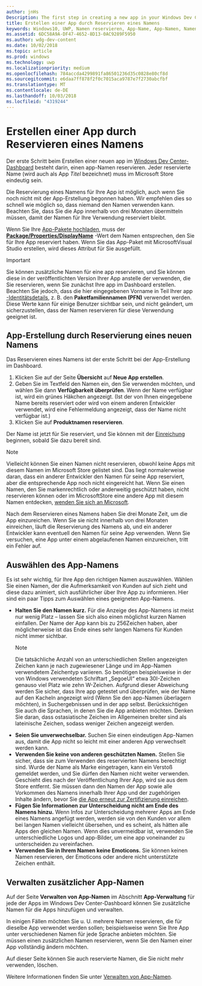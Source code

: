 ```yaml
---
author: jnHs
Description: The first step in creating a new app in your Windows Dev Center dashboard is reserving an app name. See how to reserve app names and find suggestions for choosing a great name for your app.
title: Erstellen einer App durch Reservieren eines Namens
keywords: Windows10, UWP, Namen reservieren, App-Name, App-Namen, Namen, Produktname, benennen, reservierter Name, Titel, Namen, Titel
ms.assetid: 6DC58A9A-DF47-4652-8D13-0AC9289F5950
ms.author: wdg-dev-content
ms.date: 10/02/2018
ms.topic: article
ms.prod: windows
ms.technology: uwp
ms.localizationpriority: medium
ms.openlocfilehash: 784accda4299891fa86501236d35c0828e80cf8d
ms.sourcegitcommit: e6daa7ff878f2f0c7015aca9787e7f2730abcfbf
ms.translationtype: MT
ms.contentlocale: de-DE
ms.lasthandoff: 10/03/2018
ms.locfileid: "4319244"
---
```

# <a name="create-your-app-by-reserving-a-name"></a>Erstellen einer App durch Reservieren eines Namens

Der erste Schritt beim Erstellen einer neuen app im [Windows Dev Center-Dashboard](https://partner.microsoft.com/dashboard) besteht darin, einen app-Namen reservieren. Jeder reservierte Name (wird auch als App *Titel* bezeichnet) muss im Microsoft Store eindeutig sein.

Die Reservierung eines Namens für Ihre App ist möglich, auch wenn Sie noch nicht mit der App-Erstellung begonnen haben. Wir empfehlen dies so schnell wie möglich so, dass niemand den Namen verwenden kann. Beachten Sie, dass Sie die App innerhalb von drei Monaten übermitteln müssen, damit der Namen für Ihre Verwendung reserviert bleibt.

Wenn Sie Ihre [App-Pakete hochladen](upload-app-packages.md), muss der [**Package/Properties/DisplayName**](https://docs.microsoft.com/uwp/schemas/appxpackage/uapmanifestschema/element-displayname) -Wert dem Namen entsprechen, den Sie für Ihre App reserviert haben. Wenn Sie das App-Paket mit MicrosoftVisual Studio erstellen, wird dieses Attribut für Sie ausgefüllt.

> [!IMPORTANT]
> Sie können zusätzliche Namen für eine app reservieren, und Sie können diese in der veröffentlichten Version Ihrer App anstelle der verwenden, die Sie reservieren, wenn Sie zunächst Ihre app im Dashboard erstellen. Beachten Sie jedoch, dass die hier eingegebenen Vorname in Teil Ihrer app [-Identitätsdetails](view-app-identity-details.md), z. B. den **Paketfamiliennamen (PFN)** verwendet werden. Diese Werte kann für einige Benutzer sichtbar sein, und nicht geändert, um sicherzustellen, dass der Namen reservieren für diese Verwendung geeignet ist.


## <a name="create-your-app-by-reserving-a-new-name"></a>App-Erstellung durch Reservierung eines neuen Namens

Das Reservieren eines Namens ist der erste Schritt bei der App-Erstellung im Dashboard. 

1.  Klicken Sie auf der Seite **Übersicht** auf **Neue App erstellen**.
2.  Geben Sie im Textfeld den Namen ein, den Sie verwenden möchten, und wählen Sie dann **Verfügbarkeit überprüfen**. Wenn der Name verfügbar ist, wird ein grünes Häkchen angezeigt. (Ist der von Ihnen eingegebene Name bereits reserviert oder wird von einem anderen Entwickler verwendet, wird eine Fehlermeldung angezeigt, dass der Name nicht verfügbar ist.)
3.  Klicken Sie auf **Produktnamen reservieren**.

Der Name ist jetzt für Sie reserviert, und Sie können mit der [Einreichung](app-submissions.md) beginnen, sobald Sie dazu bereit sind. 

> [!NOTE]
> Vielleicht können Sie einen Namen nicht reservieren, obwohl keine Apps mit diesem Namen im Microsoft Store gelistet sind. Das liegt normalerweise daran, dass ein anderer Entwickler den Namen für seine App reserviert, aber die entsprechende App noch nicht eingereicht hat. Wenn Sie einen Namen, den Sie markenrechtlich oder anderweitig geschützt haben, nicht reservieren können oder im MicrosoftStore eine andere App mit diesem Namen entdecken, [wenden Sie sich an Microsoft](http://go.microsoft.com/fwlink/p/?LinkId=233777).

Nach dem Reservieren eines Namens haben Sie drei Monate Zeit, um die App einzureichen. Wenn Sie sie nicht innerhalb von drei Monaten einreichen, läuft die Reservierung des Namens ab, und ein anderer Entwickler kann eventuell den Namen für seine App verwenden. Wenn Sie versuchen, eine App unter einem abgelaufenen Namen einzureichen, tritt ein Fehler auf.


## <a name="choosing-your-apps-name"></a>Auswählen des App-Namens

Es ist sehr wichtig, für Ihre App den richtigen Namen auszuwählen. Wählen Sie einen Namen, der die Aufmerksamkeit von Kunden auf sich zieht und diese dazu animiert, sich ausführlicher über Ihre App zu informieren. Hier sind ein paar Tipps zum Auswählen eines geeigneten App-Namens.

-   **Halten Sie den Namen kurz.** Für die Anzeige des App-Namens ist meist nur wenig Platz – lassen Sie sich also einen möglichst kurzen Namen einfallen. Der Name der App kann bis zu 256Zeichen haben, aber möglicherweise ist das Ende eines sehr langen Namens für Kunden nicht immer sichtbar.
    > [!NOTE]
    > Die tatsächliche Anzahl von an unterschiedlichen Stellen angezeigten Zeichen kann je nach zugewiesener Länge und im App-Namen verwendetem Zeichentyp variieren. So benötigen beispielsweise in der von Windows verwendeten Schriftart „SegoeUI“ etwa 30I-Zeichen genauso viel Platz wie zehn W-Zeichen. Aufgrund dieser Abweichung werden Sie sicher, dass Ihre app getestet und überprüfen, wie der Name auf den Kacheln angezeigt wird (Wenn Sie den app-Namen überlagern möchten), in Suchergebnissen und in der app selbst. Berücksichtigen Sie auch die Sprachen, in denen Sie die App anbieten möchten. Denken Sie daran, dass ostasiatische Zeichen im Allgemeinen breiter sind als lateinische Zeichen, sodass weniger Zeichen angezeigt werden.
-   **Seien Sie unverwechselbar.** Suchen Sie einen eindeutigen App-Namen aus, damit die App nicht so leicht mit einer anderen App verwechselt werden kann.
-   **Verwenden Sie keine von anderen geschützten Namen.** Stellen Sie sicher, dass sie zum Verwenden des reservierten Namens berechtigt sind. Wurde der Name als Marke eingetragen, kann ein Verstoß gemeldet werden, und Sie dürfen den Namen nicht weiter verwenden. Geschieht dies nach der Veröffentlichung Ihrer App, wird sie aus dem Store entfernt. Sie müssen dann den Namen der App sowie alle Vorkommen des Namens innerhalb Ihrer App und der zugehörigen Inhalte ändern, bevor Sie [die App erneut zur Zertifizierung einreichen](app-submissions.md).
-   **Fügen Sie Informationen zur Unterscheidung nicht am Ende des Namens hinzu.** Wenn Infos zur Unterscheidung mehrerer Apps am Ende eines Namens angefügt werden, werden sie von den Kunden vor allem bei langen Namen vielleicht übersehen, und es scheint, als hätten alle Apps den gleichen Namen. Wenn dies unvermeidbar ist, verwenden Sie unterschiedliche Logos und app-Bilder, um eine app voneinander zu unterscheiden zu vereinfachen.
-   **Verwenden Sie in Ihrem Namen keine Emoticons.** Sie können keinen Namen reservieren, der Emoticons oder andere nicht unterstützte Zeichen enthält.


## <a name="manage-additional-app-names"></a>Verwalten zusätzlicher App-Namen

Auf der Seite **Verwalten von App-Namen** im Abschnitt **App-Verwaltung** für jede der Apps im Windows Dev Center-Dashboard können Sie zusätzliche Namen für die Apps hinzufügen und verwalten.

In einigen Fällen möchten Sie u. U. mehrere Namen reservieren, die für dieselbe App verwendet werden sollen; beispielsweise wenn Sie Ihre App unter verschiedenen Namen für jede Sprache anbieten möchten. Sie müssen einen zusätzlichen Namen reservieren, wenn Sie den Namen einer App vollständig ändern möchten.

Auf dieser Seite können Sie auch reservierte Namen, die Sie nicht mehr verwenden, löschen.

Weitere Informationen finden Sie unter [Verwalten von App-Namen](manage-app-names.md).

 

 





